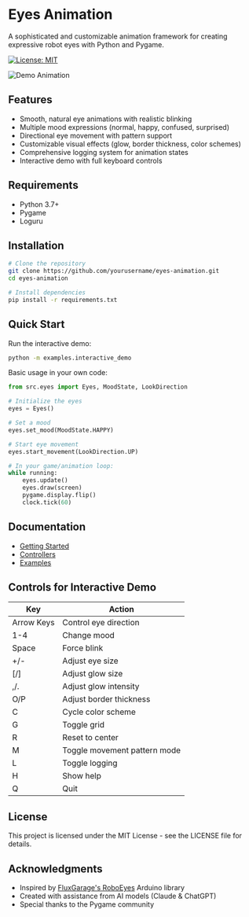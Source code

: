 # Eyes Animation

A sophisticated and customizable animation framework for creating expressive robot eyes with Python and Pygame.

[![License: MIT](https://img.shields.io/badge/License-MIT-yellow.svg)](https://opensource.org/licenses/MIT)

![Demo Animation](docs/images/eyes_demo.gif)

## Features

- Smooth, natural eye animations with realistic blinking
- Multiple mood expressions (normal, happy, confused, surprised)
- Directional eye movement with pattern support
- Customizable visual effects (glow, border thickness, color schemes)
- Comprehensive logging system for animation states
- Interactive demo with full keyboard controls

## Requirements

- Python 3.7+
- Pygame
- Loguru

## Installation

```bash
# Clone the repository
git clone https://github.com/yourusername/eyes-animation.git
cd eyes-animation

# Install dependencies
pip install -r requirements.txt
```

## Quick Start

Run the interactive demo:

```bash
python -m examples.interactive_demo
```

Basic usage in your own code:

```python
from src.eyes import Eyes, MoodState, LookDirection

# Initialize the eyes
eyes = Eyes()

# Set a mood
eyes.set_mood(MoodState.HAPPY)

# Start eye movement
eyes.start_movement(LookDirection.UP)

# In your game/animation loop:
while running:
    eyes.update()
    eyes.draw(screen)
    pygame.display.flip()
    clock.tick(60)
```

## Documentation

- [Getting Started](docs/getting_started.md)
- [Controllers](docs/controllers.md)
- [Examples](docs/examples.md)

## Controls for Interactive Demo

| Key       | Action                       |
|-----------|------------------------------|
| Arrow Keys | Control eye direction        |
| 1-4        | Change mood                  |
| Space      | Force blink                  |
| +/-        | Adjust eye size              |
| [/]        | Adjust glow size             |
| ,/.        | Adjust glow intensity        |
| O/P        | Adjust border thickness      |
| C          | Cycle color scheme           |
| G          | Toggle grid                  |
| R          | Reset to center              |
| M          | Toggle movement pattern mode |
| L          | Toggle logging               |
| H          | Show help                    |
| Q          | Quit                         |

## License

This project is licensed under the MIT License - see the LICENSE file for details.

## Acknowledgments

- Inspired by [FluxGarage's RoboEyes](https://github.com/FluxGarage/RoboEyes) Arduino library
- Created with assistance from AI models (Claude & ChatGPT)
- Special thanks to the Pygame community

